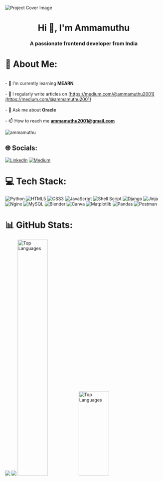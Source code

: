 ![Project Cover Image](https://user-images.githubusercontent.com/74038190/225813708-98b745f2-7d22-48cf-9150-083f1b00d6c9.gif) 
<h1 align="center">Hi 👋, I'm Ammamuthu</h1>
<h3 align="center">A passionate frontend developer from India</h3>

# 💫 About Me:
<br>- 🌱 I’m currently learning **MEARN**<br><br>- 📝 I regularly write articles on [https://medium.com/@ammamuthu2001](https://medium.com/@ammamuthu2001)<br><br>- 💬 Ask me about **Oracle**<br><br>- 📫 How to reach me **ammamuthu2001@gmail.com**
<p align="left"> <img src="https://komarev.com/ghpvc/?username=ammamuthu&label=Profile%20views&color=0e75b6&style=flat" alt="ammamuthu" /> </p>

## 🌐 Socials:
[![LinkedIn](https://img.shields.io/badge/LinkedIn-%230077B5.svg?logo=linkedin&logoColor=white)](https://linkedin.com/in/https://www.linkedin.com/in/amma-muthu-m-50a485219/) [![Medium](https://img.shields.io/badge/Medium-12100E?logo=medium&logoColor=white)](https://medium.com/@@ammamuthu) 

# 💻 Tech Stack:
![Python](https://img.shields.io/badge/python-3670A0?style=for-the-badge&logo=python&logoColor=ffdd54) ![HTML5](https://img.shields.io/badge/html5-%23E34F26.svg?style=for-the-badge&logo=html5&logoColor=white) ![CSS3](https://img.shields.io/badge/css3-%231572B6.svg?style=for-the-badge&logo=css3&logoColor=white) ![JavaScript](https://img.shields.io/badge/javascript-%23323330.svg?style=for-the-badge&logo=javascript&logoColor=%23F7DF1E) ![Shell Script](https://img.shields.io/badge/shell_script-%23121011.svg?style=for-the-badge&logo=gnu-bash&logoColor=white) ![Django](https://img.shields.io/badge/django-%23092E20.svg?style=for-the-badge&logo=django&logoColor=white) ![Jinja](https://img.shields.io/badge/jinja-white.svg?style=for-the-badge&logo=jinja&logoColor=black) ![Nginx](https://img.shields.io/badge/nginx-%23009639.svg?style=for-the-badge&logo=nginx&logoColor=white) ![MySQL](https://img.shields.io/badge/mysql-%2300000f.svg?style=for-the-badge&logo=mysql&logoColor=white) ![Blender](https://img.shields.io/badge/blender-%23F5792A.svg?style=for-the-badge&logo=blender&logoColor=white) ![Canva](https://img.shields.io/badge/Canva-%2300C4CC.svg?style=for-the-badge&logo=Canva&logoColor=white) ![Matplotlib](https://img.shields.io/badge/Matplotlib-%23ffffff.svg?style=for-the-badge&logo=Matplotlib&logoColor=black) ![Pandas](https://img.shields.io/badge/pandas-%23150458.svg?style=for-the-badge&logo=pandas&logoColor=white) ![Postman](https://img.shields.io/badge/Postman-FF6C37?style=for-the-badge&logo=postman&logoColor=white)
# 📊 GitHub Stats:
![](https://github-readme-stats.vercel.app/api?username=Ammamuthu&theme=radical&hide_border=false&include_all_commits=false&count_private=false)
![](https://github-readme-streak-stats.herokuapp.com/?user=Ammamuthu&theme=radical&hide_border=false)
<img src="https://github-readme-stats.vercel.app/api/top-langs/?username=Ammamuthu&theme=radical&hide_border=false&include_all_commits=false&count_private=false&layout=compact" alt="Top Languages" style="width: 44%;">
<img src="https://media.licdn.com/dms/image/D5612AQGOmwfIE5mlWA/article-cover_image-shrink_720_1280/0/1674617947228?e=2147483647&v=beta&t=FTU_isQ6VYfV5D_ueFHPWvT8ZqgDeJG3yr8Mi8lpfk0" alt="Top Languages" style="width: 44%; height:270px; margin-left:-30px;">



